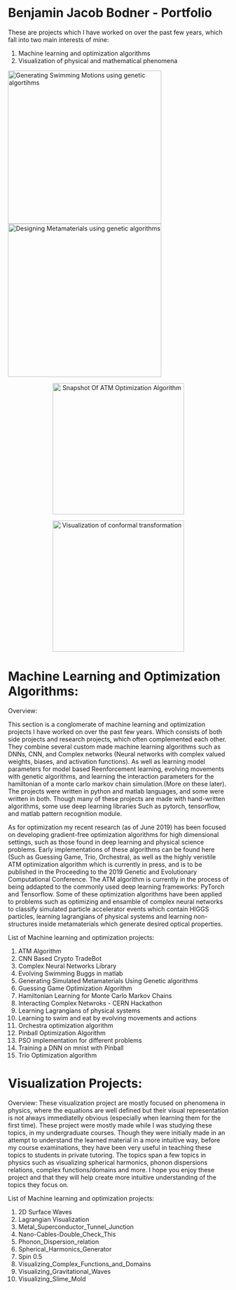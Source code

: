 # Benjamin Jacob Bodner - Portfolio

These are projects which I have worked on over the past few years, which fall into two main interests of mine:
1. Machine learning and optimization algorithms
2. Visualization of physical and mathematical phenomena


<p align="left">
    <img src=https://github.com/BjBodner/Portfolio/blob/master/Machine_Learning_and_Optimization_Projects/Images/Swimming%20AI%20GIF2.gif width="350" title="Generating Swimming Motions using genetic algortihms">
  <img src=https://github.com/BjBodner/Portfolio/blob/master/Machine_Learning_and_Optimization_Projects/Images/Focusing_Incoming_Light2.jpg width="350" title="Designing Metamaterials using genetic algorithms">
</p>
   
<p align="center">
   <img src=https://github.com/BjBodner/Portfolio/blob/master/Machine_Learning_and_Optimization_Projects/Images/ATM_Optimization_Snapshot.JPG width="300" title="Snapshot Of ATM Optimization Algorithm">
</p>

<p align="center">
   <img src=https://github.com/BjBodner/Portfolio/blob/master/Visualization_Projects/Images/Conformal-Transormation_of_1_z_to_the_Power_Alpha.JPG
width="300" title="Visualization of conformal transformation">
</p>

# Machine Learning and Optimization Algorithms:

Overview:

This section is a conglomerate of machine learning and optimization projects I have worked on over the past few years. 
Which consists of both side projects and research projects, which often complemented each other. 
They combine several custom made machine learning algorithms such as  DNNs, CNN, and Complex networks (Neural networks
with complex valued weights, biases, and activation functions). As well as learning model parameters
for model based Reenforcement learning, evolving movements with genetic algorithms, and learning
the interaction parameters for the hamiltonian of a monte carlo markov chain simulation.(More on these later). 
The projects were written in python and matlab languages, and some were written in both.
Though many of these projects are made with hand-written algorithms, some use deep learning libraries
Such as pytorch, tensorflow, and matlab pattern recognition module.

As for optimization my recent research (as of June 2019) has been focused on developing gradient-free optimization
algorithms for high dimensional settings, such as those found in deep learning and physical science problems.
Early implementations of these algorithms can be found here (Such as Guessing Game, Trio, Orchestra), 
as well as the highly veristile ATM optimization algorithm which is currently in press, and is to be published in 
the Proceeding to the 2019 Genetic and Evolutionary Computational Conference. The ATM algorithm is currently
in the process of being addapted to the commonly used deep learning frameworks: PyTorch and Tensorflow.
Some of these optimization algorithms have been applied to problems such as optimizing and ensamble
of complex neural networks to classify simulated particle accelerator events which contain HIGGS particles, 
learning lagrangians of physical systems and 
learning non-structures inside metamaterials which generate desired optical properties.


List of Machine learning and optimization projects:
1. ATM Algorithm
2. CNN Based Crypto TradeBot
3. Complex Neural Networks Library
4. Evolving Swimming Buggs in matlab
5. Generating Simulated Metamaterials Using Genetic algorithms
6. Guessing Game Optimization Algorithm
7. Hamiltonian Learning for Monte Carlo Markov Chains
8. Interacting Complex Netwroks - CERN Hackathon
9. Learning Lagrangians of physical systems
10. Learning to swim and eat by evolving movements and actions
11. Orchestra optimization algorithm
12. Pinball Optimization Algorithm
13. PSO implementation for different problems
14. Training a DNN on mnist with Pinball
15. Trio Optimization algorithm



# Visualization Projects:

Overview:
These visualization project are mostly focused on phenomena in physics, where the equations are well defined but their visual representation is not always immediatelly obvious (especially when learning them for the first time). These project were mostly made while I was studying these topics, in my undergraduate courses. Though they were initially made in an attempt to understand the learned material in a more intuitive way, before my course examinations, they have been very useful in teaching these topics to students in private tutoring. The topics span a few topics in physics such as visualizing spherical harmonics, phonon dispersions relations, complex functions/domains and more. I hope you enjoy these project and that they will help create more intuitive understanding of the topics they focus on.


List of Machine learning and optimization projects:
1. 2D Surface Waves
2. Lagrangian Visualization
3. Metal_Superconductor_Tunnel_Junction
4. Nano-Cables-Double_Check_This
5. Phonon_Dispersion_relation
6. Spherical_Harmonics_Generator
7. Spin 0.5
8. Visualizing_Complex_Functions_and_Domains
9. Visualizing_Gravitational_Waves
10. Visualizing_Slime_Mold
